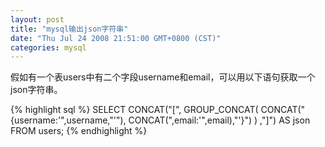 ```yaml
---
layout: post
title: "mysql输出json字符串"
date: "Thu Jul 24 2008 21:51:00 GMT+0800 (CST)"
categories: mysql
---
```


假如有一个表users中有二个字段username和email，可以用以下语句获取一个json字符串。

{% highlight sql %}
SELECT
     CONCAT("[",
          GROUP_CONCAT(
               CONCAT("{username:'",username,"'"),
               CONCAT(",email:'",email),"'}")
          )
     ,"]")
AS json FROM users;
{% endhighlight %}
